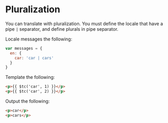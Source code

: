 # Pluralization

You can translate with pluralization.  You must define the locale that have a pipe `|` separator, and define plurals in pipe separator.

Locale messages the following:

```javascript
var messages = {
  en: {
    car: 'car | cars'
  }
}
```

Template the following:

```html
<p>{{ $tc('car', 1) }}</p>
<p>{{ $tc('car', 2) }}</p>
```

Output the following:

```html
<p>car</p>
<p>cars</p>
```
